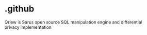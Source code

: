 # .github
Qrlew is Sarus open source SQL manipulation engine and differential privacy implementation
